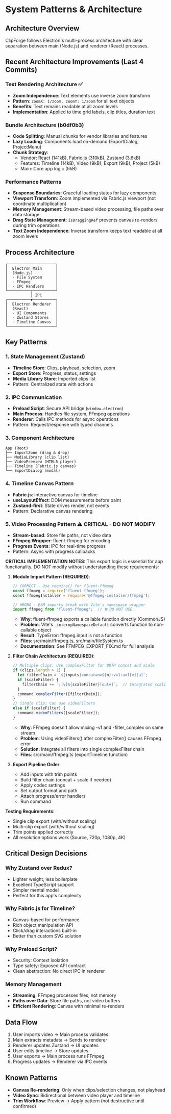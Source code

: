 # System Patterns & Architecture

## Architecture Overview
ClipForge follows Electron's multi-process architecture with clear separation between main (Node.js) and renderer (React) processes.

## Recent Architecture Improvements (Last 4 Commits)

### Text Rendering Architecture ✅
- **Zoom Independence**: Text elements use inverse zoom transform
- **Pattern**: `zoomX: 1/zoom, zoomY: 1/zoom` for all text objects
- **Benefits**: Text remains readable at all zoom levels
- **Implementation**: Applied to time grid labels, clip titles, duration text

### Bundle Architecture (b0df0b3)
- **Code Splitting**: Manual chunks for vendor libraries and features
- **Lazy Loading**: Components load on-demand (ExportDialog, ProjectMenu)
- **Chunk Strategy**: 
  - Vendor: React (141kB), Fabric.js (310kB), Zustand (3.6kB)
  - Features: Timeline (14kB), Video (9kB), Export (9kB), Project (5kB)
  - Main: Core app logic (9kB)

### Performance Patterns
- **Suspense Boundaries**: Graceful loading states for lazy components
- **Viewport Transform**: Zoom implemented via Fabric.js viewport (not coordinate multiplication)
- **Memory Management**: Stream-based video processing, file paths over data storage
- **Drag State Management**: `isDraggingRef` prevents canvas re-renders during trim operations
- **Text Zoom Independence**: Inverse transform keeps text readable at all zoom levels

## Process Architecture
```
┌─────────────────────┐
│  Electron Main      │
│  (Node.js)          │
│  - File System      │
│  - FFmpeg           │
│  - IPC Handlers     │
└──────────┬──────────┘
           │ IPC
┌──────────▼──────────┐
│  Electron Renderer  │
│  (React)            │
│  - UI Components    │
│  - Zustand Stores   │
│  - Timeline Canvas  │
└─────────────────────┘
```

## Key Patterns

### 1. State Management (Zustand)
- **Timeline Store**: Clips, playhead, selection, zoom
- **Export Store**: Progress, status, settings
- **Media Library Store**: Imported clips list
- Pattern: Centralized state with actions

### 2. IPC Communication
- **Preload Script**: Secure API bridge (`window.electron`)
- **Main Process**: Handles file system, FFmpeg operations
- **Renderer**: Calls IPC methods for async operations
- Pattern: Request/response with typed channels

### 3. Component Architecture
```
App (Root)
├── ImportZone (drag & drop)
├── MediaLibrary (clip list)
├── VideoPreview (HTML5 player)
├── Timeline (Fabric.js canvas)
└── ExportDialog (modal)
```

### 4. Timeline Canvas Pattern
- **Fabric.js**: Interactive canvas for timeline
- **useLayoutEffect**: DOM measurements before paint
- **Zustand-first**: State drives render, not events
- Pattern: Declarative canvas rendering

### 5. Video Processing Pattern ⚠️ CRITICAL - DO NOT MODIFY
- **Stream-based**: Store file paths, not video data
- **FFmpeg Wrapper**: fluent-ffmpeg for encoding
- **Progress Events**: IPC for real-time progress
- Pattern: Async with progress callbacks

**CRITICAL IMPLEMENTATION NOTES:**
This export logic is essential for app functionality. DO NOT modify without understanding these requirements:

1. **Module Import Pattern (REQUIRED)**:
   ```typescript
   // CORRECT - Use require() for fluent-ffmpeg
   const ffmpeg = require('fluent-ffmpeg');
   const ffmpegInstaller = require('@ffmpeg-installer/ffmpeg');
   
   // WRONG - ESM imports break with Vite's namespace wrapper
   import ffmpeg from 'fluent-ffmpeg';  // ❌ DO NOT USE
   ```
   - **Why**: fluent-ffmpeg exports a callable function directly (CommonJS)
   - **Problem**: Vite's `_interopNamespaceDefault` converts function to non-callable object
   - **Result**: TypeError: ffmpeg.input is not a function
   - **Files**: src/main/ffmpeg.ts, src/main/fileSystem.ts
   - **Documentation**: See FFMPEG_EXPORT_FIX.md for full analysis

2. **Filter Chain Architecture (REQUIRED)**:
   ```typescript
   // Multiple clips: Use complexFilter for BOTH concat and scale
   if (clips.length > 1) {
     let filterChain = `${inputs}concat=n=${n}:v=1:a=1[v][a]`;
     if (scaleFilter) {
       filterChain += `;[v]${scaleFilter}[outv]`;  // Integrated scaling
     }
     command.complexFilter([filterChain]);
   } 
   // Single clip: Can use videoFilters
   else if (scaleFilter) {
     command.videoFilters([scaleFilter]);
   }
   ```
   - **Why**: FFmpeg doesn't allow mixing -vf and -filter_complex on same stream
   - **Problem**: Using videoFilters() after complexFilter() causes FFmpeg error
   - **Solution**: Integrate all filters into single complexFilter chain
   - **Files**: src/main/ffmpeg.ts (exportTimeline function)

3. **Export Pipeline Order**:
   - Add inputs with trim points
   - Build filter chain (concat + scale if needed)
   - Apply codec settings
   - Set output format and path
   - Attach progress/error handlers
   - Run command

**Testing Requirements**:
- Single clip export (with/without scaling)
- Multi-clip export (with/without scaling)
- Trim points applied correctly
- All resolution options work (Source, 720p, 1080p, 4K)

## Critical Design Decisions

### Why Zustand over Redux?
- Lighter weight, less boilerplate
- Excellent TypeScript support
- Simpler mental model
- Perfect for this app's complexity

### Why Fabric.js for Timeline?
- Canvas-based for performance
- Rich object manipulation API
- Click/drag interactions built-in
- Better than custom SVG solution

### Why Preload Script?
- Security: Context isolation
- Type safety: Exposed API contract
- Clean abstraction: No direct IPC in renderer

### Memory Management
- **Streaming**: FFmpeg processes files, not memory
- **Paths over Data**: Store file paths, not video buffers
- **Efficient Rendering**: Canvas with minimal re-renders

## Data Flow
1. User imports video → Main process validates
2. Main extracts metadata → Sends to renderer
3. Renderer updates Zustand → UI updates
4. User edits timeline → Store updates
5. User exports → Main process runs FFmpeg
6. Progress updates → Renderer via IPC events

## Known Patterns
- **Canvas Re-rendering**: Only when clips/selection changes, not playhead
- **Video Sync**: Bidirectional between video player and timeline
- **Trim Workflow**: Preview → Apply pattern (not destructive until confirmed)

